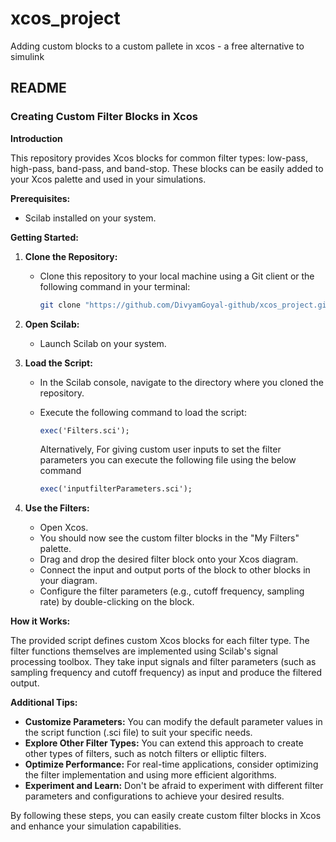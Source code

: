 # xcos_project
Adding custom blocks to a custom pallete in xcos - a free alternative to simulink

## **README**

### **Creating Custom Filter Blocks in Xcos**

**Introduction**

This repository provides Xcos blocks for common filter types: low-pass, high-pass, band-pass, and band-stop. These blocks can be easily added to your Xcos palette and used in your simulations.

**Prerequisites:**

- Scilab installed on your system.

**Getting Started:**

1. **Clone the Repository:**
   - Clone this repository to your local machine using a Git client or the following command in your terminal:

     ```bash
     git clone "https://github.com/DivyamGoyal-github/xcos_project.git"
     ```

2. **Open Scilab:**
   - Launch Scilab on your system.

3. **Load the Script:**
   - In the Scilab console, navigate to the directory where you cloned the repository.
   - Execute the following command to load the script:
  

     ```scilab
     exec('Filters.sci');
     ```
     Alternatively, For giving custom user inputs to set the filter parameters you can execute the following file using the below command
     ```scilab
     exec('inputfilterParameters.sci');
     ```


4. **Use the Filters:**
   - Open Xcos.
   - You should now see the custom filter blocks in the "My Filters" palette.
   - Drag and drop the desired filter block onto your Xcos diagram.
   - Connect the input and output ports of the block to other blocks in your diagram.
   - Configure the filter parameters (e.g., cutoff frequency, sampling rate) by double-clicking on the block.

**How it Works:**

The provided script defines custom Xcos blocks for each filter type. The filter functions themselves are implemented using Scilab's signal processing toolbox. They take input signals and filter parameters (such as sampling frequency and cutoff frequency) as input and produce the filtered output.

**Additional Tips:**

- **Customize Parameters:** You can modify the default parameter values in the script function (.sci file) to suit your specific needs.
- **Explore Other Filter Types:** You can extend this approach to create other types of filters, such as notch filters or elliptic filters.
- **Optimize Performance:** For real-time applications, consider optimizing the filter implementation and using more efficient algorithms.
- **Experiment and Learn:** Don't be afraid to experiment with different filter parameters and configurations to achieve your desired results.

By following these steps, you can easily create custom filter blocks in Xcos and enhance your simulation capabilities.
